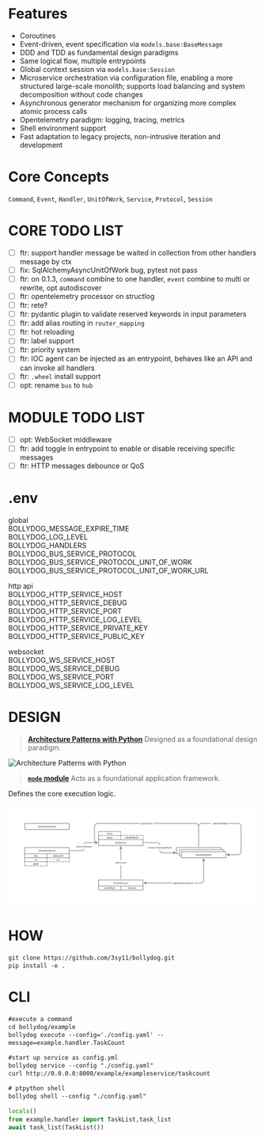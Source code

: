 # Features

- Coroutines
- Event-driven, event specification via `models.base:BaseMessage`
- DDD and TDD as fundamental design paradigms
- Same logical flow, multiple entrypoints
- Global context session via `models.base:Session`
- Microservice orchestration via configuration file, enabling a more structured large-scale monolith; supports load balancing and system decomposition without code changes
- Asynchronous generator mechanism for organizing more complex atomic process calls
- Opentelemetry paradigm: logging, tracing, metrics
- Shell environment support
- Fast adaptation to legacy projects, non-intrusive iteration and development

# Core Concepts

`Command`, `Event`, `Handler`, `UnitOfWork`, `Service`, `Protocol`, `Session`

# CORE TODO LIST

- [ ] ftr: support handler message be waited in collection from other handlers message by ctx
- [ ] fix: SqlAlchemyAsyncUnitOfWork bug, pytest not pass
- [ ] ftr: on 0.1.3, `command` combine to one handler, `event` combine to multi or rewrite, opt autodiscover
- [ ] ftr: opentelemetry processor on structlog
- [ ] ftr: rete?
- [ ] ftr: pydantic plugin to validate reserved keywords in input parameters
- [ ] ftr: add alias routing in `router_mapping`
- [ ] ftr: hot reloading
- [ ] ftr: label support
- [ ] ftr: priority system
- [ ] ftr: IOC agent can be injected as an entrypoint, behaves like an API and can invoke all handlers
- [ ] ftr: `.wheel` install support
- [ ] opt: rename `bus` to `hub`

# MODULE TODO LIST

- [ ] opt: WebSocket middleware
- [ ] ftr: add toggle in entrypoint to enable or disable receiving specific messages
- [ ] ftr: HTTP messages debounce or QoS

# .env

global  
BOLLYDOG_MESSAGE_EXPIRE_TIME  
BOLLYDOG_LOG_LEVEL  
BOLLYDOG_HANDLERS  
BOLLYDOG_BUS_SERVICE_PROTOCOL  
BOLLYDOG_BUS_SERVICE_PROTOCOL_UNIT_OF_WORK  
BOLLYDOG_BUS_SERVICE_PROTOCOL_UNIT_OF_WORK_URL  

http api  
BOLLYDOG_HTTP_SERVICE_HOST  
BOLLYDOG_HTTP_SERVICE_DEBUG  
BOLLYDOG_HTTP_SERVICE_PORT  
BOLLYDOG_HTTP_SERVICE_LOG_LEVEL  
BOLLYDOG_HTTP_SERVICE_PRIVATE_KEY  
BOLLYDOG_HTTP_SERVICE_PUBLIC_KEY  

websocket  
BOLLYDOG_WS_SERVICE_HOST  
BOLLYDOG_WS_SERVICE_DEBUG  
BOLLYDOG_WS_SERVICE_PORT  
BOLLYDOG_WS_SERVICE_LOG_LEVEL  


# DESIGN

> [__Architecture Patterns with Python__](https://www.cosmicpython.com/book/preface.html) Designed as a foundational design paradigm.

![Architecture Patterns with Python](https://www.cosmicpython.com/book/images/apwp_aa01.png)

> [__`mode` module__](https://github.com/faust-streaming/mode) Acts as a foundational application framework.

Defines the core execution logic.

![architecture](./docs/architecture.jpg)

# HOW

```shell
git clone https://github.com/3sy11/bollydog.git
pip install -e .

```

# CLI

```shell
#execute a command  
cd bollydog/example
bollydog execute --config='./config.yaml' --message=example.handler.TaskCount
```

```shell
#start up service as config.yml  
bollydog service --config "./config.yaml"
curl http://0.0.0.0:8000/example/exampleservice/taskcount
```

```shell
# ptpython shell
bollydog shell --config "./config.yaml"
```
```python
locals()
from example.handler import TaskList,task_list
await task_list(TaskList())
```
